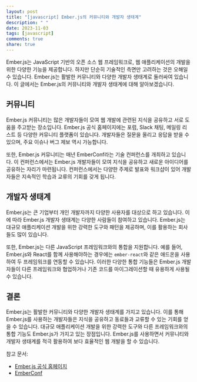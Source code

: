 ```yaml
---
layout: post
title: "[javascript] Ember.js의 커뮤니티와 개발자 생태계"
description: " "
date: 2023-11-03
tags: [javascript]
comments: true
share: true
---
```


Ember.js는 JavaScript 기반의 오픈 소스 웹 프레임워크로, 웹 애플리케이션의 개발을 위한 다양한 기능을 제공합니다. 하지만 단순히 기술적인 측면만 고려하는 것은 오해일 수 있습니다. Ember.js는 활발한 커뮤니티와 다양한 개발자 생태계로 둘러싸여 있습니다. 이 글에서는 Ember.js의 커뮤니티와 개발자 생태계에 대해 알아보겠습니다.


## 커뮤니티

Ember.js 커뮤니티는 많은 개발자들이 모여 웹 개발에 관련된 지식을 공유하고 서로 도움을 주고받는 장소입니다. Ember.js 공식 홈페이지에는 포럼, Slack 채팅, 메일링 리스트 등 다양한 커뮤니티 플랫폼이 있습니다. 개발자들은 질문을 올리고 응답을 받을 수 있으며, 주요 이슈나 버그 제보 역시 가능합니다.

또한, Ember.js 커뮤니티는 매년 EmberConf라는 기술 컨퍼런스를 개최하고 있습니다. 이 컨퍼런스에서는 Ember.js 개발자들이 모여 지식을 공유하고 새로운 아이디어를 공유하는 자리가 마련됩니다. 컨퍼런스에서는 다양한 주제로 발표와 워크샵이 있어 개발자들은 지속적인 학습과 교류의 기회를 갖게 됩니다.


## 개발자 생태계

Ember.js는 큰 기업부터 개인 개발자까지 다양한 사용자를 대상으로 하고 있습니다. 이에 따라 Ember.js 개발자 생태계는 다양한 사람들이 참여하고 있습니다. Ember.js는 대규모 애플리케이션 개발을 위한 강력한 도구와 패턴을 제공하며, 이를 활용하는 회사들도 많이 있습니다.

또한, Ember.js는 다른 JavaScript 프레임워크와의 통합을 지원합니다. 예를 들어, Ember.js와 React를 함께 사용해야하는 경우에는 `ember-react`와 같은 애드온을 사용하여 두 프레임워크를 연동할 수 있습니다. 이러한 다양한 통합 기능들은 Ember.js 개발자들이 다른 프레임워크와 협업하거나 기존 코드를 마이그레이션할 때 유용하게 사용될 수 있습니다.


## 결론

Ember.js는 활발한 커뮤니티와 다양한 개발자 생태계를 가지고 있습니다. 이를 통해 Ember.js를 사용하는 개발자들은 지식을 공유하고 동료들과 교류할 수 있는 기회를 얻을 수 있습니다. 대규모 애플리케이션 개발을 위한 강력한 도구와 다른 프레임워크와의 통합 기능도 Ember.js가 가지고 있는 장점입니다. Ember.js를 사용하면서 커뮤니티와 개발자 생태계를 적극 활용하여 보다 효율적인 웹 개발을 할 수 있습니다.

참고 문서:
- [Ember.js 공식 홈페이지](https://emberjs.com/)
- [EmberConf](https://emberconf.com/)